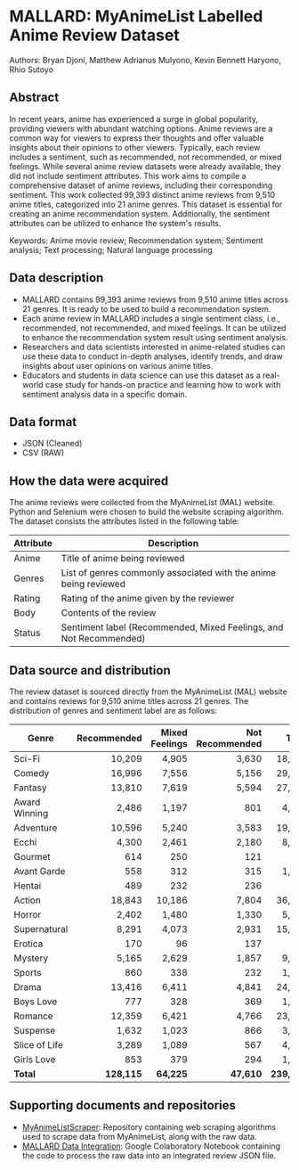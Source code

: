# MALLARD: MyAnimeList Labelled Anime Review Dataset
Authors: Bryan Djoni, Matthew Adrianus Mulyono, Kevin Bennett Haryono,  Rhio Sutoyo

## Abstract
In recent years, anime has experienced a surge in global popularity, providing viewers with abundant watching options. Anime reviews are a common way for viewers to express their thoughts and offer valuable insights about their opinions to other viewers.  Typically, each review includes a sentiment, such as recommended, not recommended, or mixed feelings. While several anime review datasets were already available, they did not include sentiment attributes.  This work aims to compile a comprehensive dataset of anime reviews, including their corresponding sentiment. This work collected 99,393 distinct anime reviews from 9,510 anime titles, categorized into 21 anime genres. This dataset is essential for creating an anime recommendation system. Additionally, the sentiment attributes can be utilized to enhance the system's results.

Keywords: Anime movie review; Recommendation system; Sentiment analysis; Text processing; Natural language processing

## Data description
* MALLARD contains 99,393 anime reviews from 9,510 anime titles across 21 genres. It is ready to be used to build a recommendation system.
* Each anime review in MALLARD includes a single sentiment class, i.e., recommended, not recommended, and mixed feelings. It can be utilized to enhance the recommendation system result using sentiment analysis.
* Researchers and data scientists interested in anime-related studies can use these data to conduct in-depth analyses, identify trends, and draw insights about user opinions on various anime titles.
* Educators and students in data science can use this dataset as a real-world case study for hands-on practice and learning how to work with sentiment analysis data in a specific domain.

## Data format
* JSON (Cleaned)
* CSV (RAW)

## How the data were acquired
 The anime reviews were collected from the MyAnimeList (MAL) website. Python and Selenium were chosen to build the website scraping algorithm. The dataset consists the attributes listed in the following table:

| Attribute | Description |
|-----------|-------------|
| Anime | Title of anime being reviewed |
| Genres | List of genres commonly associated with the anime being reviewed |
| Rating | Rating of the anime given by the reviewer |
| Body | Contents of the review |
| Status  | Sentiment label (Recommended, Mixed Feelings, and Not Recommended) |

## Data source and distribution
The review dataset is sourced directly from the MyAnimeList (MAL) website and contains reviews for 9,510 anime titles across 21 genres. The distribution of genres and sentiment label are as follows:

| Genre         | Recommended | Mixed Feelings | Not Recommended | Total  |
|---------------|------------:|---------------:|----------------:|-------:|
| Sci-Fi        |       10,209|           4,905|            3,630|  18,744|
| Comedy        |       16,996|           7,556|            5,156|  29,708|
| Fantasy       |       13,810|           7,619|            5,594|  27,023|
| Award Winning |        2,486|           1,197|              801|   4,484|
| Adventure     |       10,596|           5,240|            3,583|  19,419|
| Ecchi         |        4,300|           2,461|            2,180|   8,941|
| Gourmet       |          614|             250|              121|     985|
| Avant Garde   |          558|             312|              315|   1,185|
| Hentai        |          489|             232|              236|     957|
| Action        |       18,843|          10,186|            7,804|  36,833|
| Horror        |        2,402|           1,480|            1,330|   5,212|
| Supernatural  |        8,291|           4,073|            2,931|  15,295|
| Erotica       |          170|              96|              137|     403|
| Mystery       |        5,165|           2,629|            1,857|   9,651|
| Sports        |          860|             338|              232|   1,430|
| Drama         |       13,416|           6,411|            4,841|  24,668|
| Boys Love     |          777|             328|              369|   1,474|
| Romance       |       12,359|           6,421|            4,766|  23,546|
| Suspense      |        1,632|           1,023|              866|   3,521|
| Slice of Life |        3,289|           1,089|              567|   4,945|
| Girls Love    |          853|             379|              294|   1,526|
| **Total**     |  **128,115**|      **64,225**|       **47,610**|**239,950**|

## Supporting documents and repositories
- [MyAnimeListScraper](https://github.com/Matthew1906/MyAnimeListScraper): Repository containing web scraping algorithms used to scrape data from MyAnimeList, along with the raw data.
- [MALLARD Data Integration](https://colab.research.google.com/drive/1cFCckFmDApEkeBJTm1xdZyIWM5DsvB3S?usp=sharing): Google Colaboratory Notebook containing the code to process the raw data into an integrated review JSON file.
